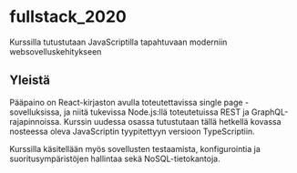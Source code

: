 # fullstack_2020
Kurssilla tutustutaan JavaScriptilla tapahtuvaan moderniin websovelluskehitykseen

## Yleistä
Pääpaino on React-kirjaston avulla toteutettavissa single page -sovelluksissa, ja niitä tukevissa Node.js:llä toteutetuissa REST ja GraphQL-rajapinnoissa. Kurssin uudessa osassa tutustutaan tällä hetkellä kovassa nosteessa oleva JavaScriptin tyypitettyyn versioon TypeScriptiin.

Kurssilla käsitellään myös sovellusten testaamista, konfigurointia ja suoritusympäristöjen hallintaa sekä NoSQL-tietokantoja.
